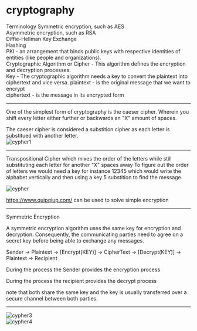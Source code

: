 # cryptography
Terminology
Symmetric encryption, such as AES<br>
Asymmetric encryption, such as RSA<br>
Diffie-Hellman Key Exchange<br>
Hashing<br>
PKI - an arrangement that binds public keys with respective identities of entities (like people and organizations).<br>
Cryptographic Algorithm or Cipher - This algorithm defines the encryption and decryption processes.<br>
Key - The cryptographic algorithm needs a key to convert the plaintext into ciphertext and vice versa.
plaintext - is the original message that we want to encrypt<br>
ciphertext - is the message in its encrypted form<br>

--------------

One of the simplest form of cryptography is the caeser cipher. Wherein you shift every letter either further or backwards an "X" amount of spaces.

The caeser cipher is considered a substition cipher as each letter is substitued with another letter.<br>
![cypher1](https://user-images.githubusercontent.com/105601437/217408704-e69a8bf9-042d-4b12-aef8-80e2c91f7829.png)
<br>

--------------

Transpositional Cipher which mixes the order of the letters while still substituting each letter for another "X" spaces away To figure out the order of letters we would need a key for instance 12345 which would write the alphabet vertically and then using a key 5 substition to find the message. <br>

![cypher](https://user-images.githubusercontent.com/105601437/217408822-68fd7207-bc04-4600-a676-8578b9a6436c.png)
<br>

https://www.quipqiup.com/ can be used to solve simple encryption

--------------


Symmetric Encryption

A symmetric encryption algorithm uses the same key for encryption and decryption. Consequently, the communicating parties need to agree on a secret key before being able to exchange any messages.

Sender -> Plaintext -> [Encrypt(KEY)] -> CipherText -> [Decrypt(KEY)] -> Plaintext -> Recipient

During the process the Sender provides the encryption process

During the process the recipient provides the decrypt process

note that both share the same key and the key is usually transferred over a secure channel between both parties.


--------------

![cypher3](https://user-images.githubusercontent.com/105601437/217410785-c51a1954-ec1d-4b24-8f38-7622184c1511.png)<br>
![cypher4](https://user-images.githubusercontent.com/105601437/217410816-2af8806b-b450-4f5d-b544-d9b866bdfbd7.png)<br>
